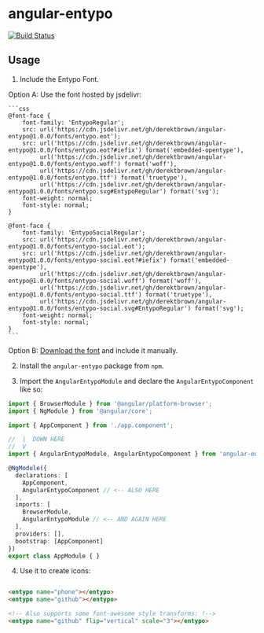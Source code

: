 # angular-entypo
[![Build Status](https://travis-ci.org/DerekTBrown/angular-entypo.svg?branch=master)](https://travis-ci.org/DerekTBrown/angular-entypo)

## Usage

1. Include the Entypo Font.

  Option A: Use the font hosted by jsdelivr:

    ```css
    @font-face {
        font-family: 'EntypoRegular';
        src: url('https://cdn.jsdelivr.net/gh/derektbrown/angular-entypo@1.0.0/fonts/entypo.eot');
        src: url('https://cdn.jsdelivr.net/gh/derektbrown/angular-entypo@1.0.0/fonts/entypo.eot?#iefix') format('embedded-opentype'),
             url('https://cdn.jsdelivr.net/gh/derektbrown/angular-entypo@1.0.0/fonts/entypo.woff') format('woff'),
             url('https://cdn.jsdelivr.net/gh/derektbrown/angular-entypo@1.0.0/fonts/entypo.ttf') format('truetype'),
             url('https://cdn.jsdelivr.net/gh/derektbrown/angular-entypo@1.0.0/fonts/entypo.svg#EntypoRegular') format('svg');
        font-weight: normal;
        font-style: normal;
    }

    @font-face {
        font-family: 'EntypoSocialRegular';
        src: url('https://cdn.jsdelivr.net/gh/derektbrown/angular-entypo@1.0.0/fonts/entypo-social.eot');
        src: url('https://cdn.jsdelivr.net/gh/derektbrown/angular-entypo@1.0.0/fonts/entypo-social.eot?#iefix') format('embedded-opentype'),
             url('https://cdn.jsdelivr.net/gh/derektbrown/angular-entypo@1.0.0/fonts/entypo-social.woff') format('woff'),
             url('https://cdn.jsdelivr.net/gh/derektbrown/angular-entypo@1.0.0/fonts/entypo-social.ttf') format('truetype'),
             url('https://cdn.jsdelivr.net/gh/derektbrown/angular-entypo@1.0.0/fonts/entypo-social.svg#EntypoRegular') format('svg');
        font-weight: normal;
        font-style: normal;
    }
    ```

  Option B: [Download the font](https://github.com/danielbruce/entypo) and include it manually.

2. Install the `angular-entypo` package from `npm`.

3. Import the `AngularEntypoModule` and declare the `AngularEntypoComponent` like so:

  ```typescript
  import { BrowserModule } from '@angular/platform-browser';
  import { NgModule } from '@angular/core';

  import { AppComponent } from './app.component';

  //  |  DOWN HERE
  //  V
  import { AngularEntypoModule, AngularEntypoComponent } from 'angular-entypo';

  @NgModule({
    declarations: [
      AppComponent,
      AngularEntypoComponent // <-- ALSO HERE
    ],
    imports: [
      BrowserModule,
      AngularEntypoModule // <-- AND AGAIN HERE
    ],
    providers: [],
    bootstrap: [AppComponent]
  })
  export class AppModule { }

  ```

4. Use it to create icons:

  ```html

  <entypo name="phone"></entypo>
  <entypo name="github"></entypo>

  <!-- Also supports some font-awesome style transforms: !-->
  <entypo name="github" flip="vertical" scale="3"></entypo>

  ```
